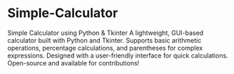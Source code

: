 # Simple-Calculator
Simple Calculator using Python &amp; Tkinter A lightweight, GUI-based calculator built with Python and Tkinter. Supports basic arithmetic operations, percentage calculations, and parentheses for complex expressions. Designed with a user-friendly interface for quick calculations. Open-source and available for contributions! 
